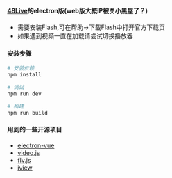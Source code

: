 #### [48Live](https://github.com/Jarvay/48Live)的electron版(web版大概IP被关小黑屋了？)
- 需要安装Flash,可在帮助->下载Flash中打开官方下载页
- 如果遇到视频一直在加载请尝试切换播放器

#### 安装步骤
``` bash
# 安装依赖
npm install

# 调试
npm run dev

# 构建
npm run build
```

#### 用到的一些开源项目
* [electron-vue](https://github.com/SimulatedGREG/electron-vue)
* [video.js](https://github.com/videojs/video.js)
* [flv.js](https://github.com/Bilibili/flv.js)
* [iview](https://github.com/iview/iview)
